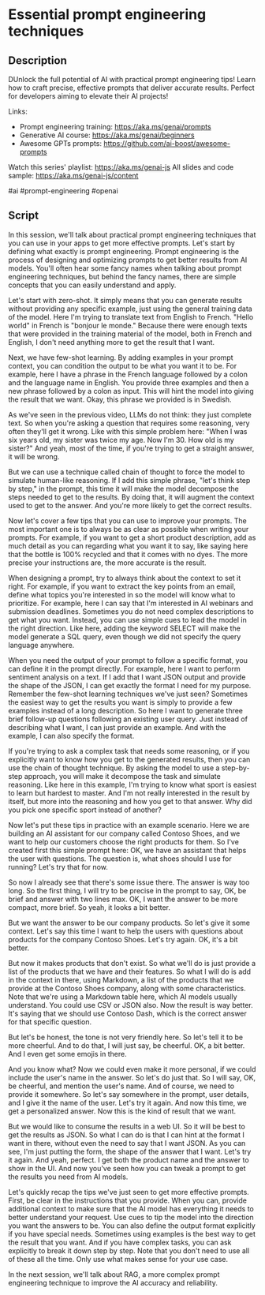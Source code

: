 # Essential prompt engineering techniques

## Description

DUnlock the full potential of AI with practical prompt engineering tips! Learn how to craft precise, effective prompts that deliver accurate results. Perfect for developers aiming to elevate their AI projects!

Links:
- Prompt engineering training: https://aka.ms/genai/prompts
- Generative AI course: https://aka.ms/genai/beginners
- Awesome GPTs prompts: https://github.com/ai-boost/awesome-prompts

Watch this series' playlist: https://aka.ms/genai-js
All slides and code sample: https://aka.ms/genai-js/content

#ai #prompt-engineering #openai

## Script

In this session, we'll talk about practical prompt engineering techniques that you can use in your apps to get more effective prompts. Let's start by defining what exactly is prompt engineering. Prompt engineering is the process of designing and optimizing prompts to get better results from AI models. You'll often hear some fancy names when talking about prompt engineering techniques, but behind the fancy names, there are simple concepts that you can easily understand and apply.

Let's start with zero-shot. It simply means that you can generate results without providing any specific example, just using the general training data of the model. Here I'm trying to translate text from English to French. "Hello world" in French is "bonjour le monde." Because there were enough texts that were provided in the training material of the model, both in French and English, I don't need anything more to get the result that I want.

Next, we have few-shot learning. By adding examples in your prompt context, you can condition the output to be what you want it to be. For example, here I have a phrase in the French language followed by a colon and the language name in English. You provide three examples and then a new phrase followed by a colon as input. This will hint the model into giving the result that we want. Okay, this phrase we provided is in Swedish.

As we've seen in the previous video, LLMs do not think: they just complete text. So when you're asking a question that requires some reasoning, very often they'll get it wrong. Like with this simple problem here: "When I was six years old, my sister was twice my age. Now I'm 30. How old is my sister?" And yeah, most of the time, if you're trying to get a straight answer, it will be wrong. 

But we can use a technique called chain of thought to force the model to simulate human-like reasoning. If I add this simple phrase, "let's think step by step," in the prompt, this time it will make the model decompose the steps needed to get to the results. By doing that, it will augment the context used to get to the answer. And you're more likely to get the correct results.

Now let's cover a few tips that you can use to improve your prompts. The most important one is to always be as clear as possible when writing your prompts. For example, if you want to get a short product description, add as much detail as you can regarding what you want it to say, like saying here that the bottle is 100% recycled and that it comes with no dyes. The more precise your instructions are, the more accurate is the result.

When designing a prompt, try to always think about the context to set it right. For example, if you want to extract the key points from an email, define what topics you're interested in so the model will know what to prioritize. For example, here I can say that I'm interested in AI webinars and submission deadlines. Sometimes you do not need complex descriptions to get what you want. Instead, you can use simple cues to lead the model in the right direction. Like here, adding the keyword SELECT will make the model generate a SQL query, even though we did not specify the query language anywhere.

When you need the output of your prompt to follow a specific format, you can define it in the prompt directly. For example, here I want to perform sentiment analysis on a text. If I add that I want JSON output and provide the shape of the JSON, I can get exactly the format I need for my purpose. Remember the few-shot learning techniques we've just seen? Sometimes the easiest way to get the results you want is simply to provide a few examples instead of a long description. So here I want to generate three brief follow-up questions following an existing user query. Just instead of describing what I want, I can just provide an example. And with the example, I can also specify the format.

If you're trying to ask a complex task that needs some reasoning, or if you explicitly want to know how you get to the generated results, then you can use the chain of thought technique. By asking the model to use a step-by-step approach, you will make it decompose the task and simulate reasoning. Like here in this example, I'm trying to know what sport is easiest to learn but hardest to master. And I'm not really interested in the result by itself, but more into the reasoning and how you get to that answer. Why did you pick one specific sport instead of another?

Now let's put these tips in practice with an example scenario. Here we are building an AI assistant for our company called Contoso Shoes, and we want to help our customers choose the right products for them. So I've created first this simple prompt here: OK, we have an assistant that helps the user with questions. The question is, what shoes should I use for running? Let's try that for now.

So now I already see that there's some issue there. The answer is way too long. So the first thing, I will try to be precise in the prompt to say, OK, be brief and answer with two lines max. OK, I want the answer to be more compact, more brief. So yeah, it looks a bit better.

But we want the answer to be our company products. So let's give it some context. Let's say this time I want to help the users with questions about products for the company Contoso Shoes. Let's try again. OK, it's a bit better.

But now it makes products that don't exist. So what we'll do is just provide a list of the products that we have and their features. So what I will do is add in the context in there, using Markdown, a list of the products that we provide at the Contoso Shoes company, along with some characteristics. Note that we're using a Markdown table here, which AI models usually understand. You could use CSV or JSON also. Now the result is way better. It's saying that we should use Contoso Dash, which is the correct answer for that specific question.

But let's be honest, the tone is not very friendly here. So let's tell it to be more cheerful. And to do that, I will just say, be cheerful. OK, a bit better. And I even get some emojis in there.

And you know what? Now we could even make it more personal, if we could include the user's name in the answer. So let's do just that. So I will say, OK, be cheerful, and mention the user's name. And of course, we need to provide it somewhere. So let's say somewhere in the prompt, user details, and I give it the name of the user. Let's try it again. And now this time, we get a personalized answer. Now this is the kind of result that we want.

But we would like to consume the results in a web UI. So it will be best to get the results as JSON. So what I can do is that I can hint at the format I want in there, without even the need to say that I want JSON. As you can see, I'm just putting the form, the shape of the answer that I want. Let's try it again. And yeah, perfect. I get both the product name and the answer to show in the UI. And now you've seen how you can tweak a prompt to get the results you need from AI models.

Let's quickly recap the tips we've just seen to get more effective prompts. First, be clear in the instructions that you provide. When you can, provide additional context to make sure that the AI model has everything it needs to better understand your request. Use cues to tip the model into the direction you want the answers to be. You can also define the output format explicitly if you have special needs. Sometimes using examples is the best way to get the result that you want. And if you have complex tasks, you can ask explicitly to break it down step by step. Note that you don't need to use all of these all the time. Only use what makes sense for your use case.

In the next session, we'll talk about RAG, a more complex prompt engineering technique to improve the AI accuracy and reliability.
